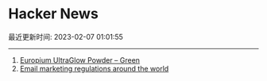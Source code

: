 # Hacker News

最近更新时间: 2023-02-07 01:01:55

--- 
1. [Europium UltraGlow Powder – Green](https://unitednuclear.com/index.php?main_page=product_info&products_id=1079) 
2. [Email marketing regulations around the world](https://github.com/threeheartsdigital/email-marketing-regulations) 

